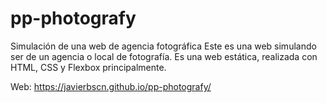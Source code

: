 # pp-photografy
Simulación de una web de agencia fotográfica
Este es una web simulando ser de un agencia o local de fotografía. Es una web estática, realizada con HTML, CSS y Flexbox principalmente.

Web: https://javierbscn.github.io/pp-photografy/
